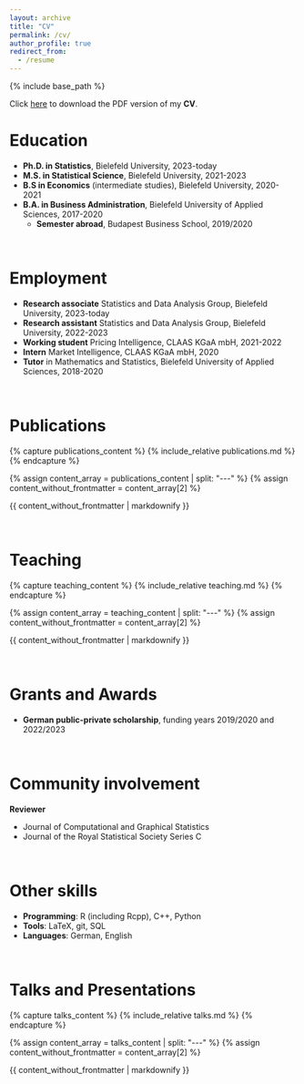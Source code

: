 ```yaml
---
layout: archive
title: "CV"
permalink: /cv/
author_profile: true
redirect_from:
  - /resume
---
```


{% include base_path %}

Click [here]() to download the PDF version of my **CV**.
<br>

# Education
- **Ph.D. in Statistics**, Bielefeld University, 2023-today
- **M.S. in Statistical Science**, Bielefeld University, 2021-2023
- **B.S in Economics** (intermediate studies), Bielefeld University, 2020-2021
- **B.A. in Business Administration**, Bielefeld University of Applied Sciences, 2017-2020
  * **Semester abroad**, Budapest Business School, 2019/2020

<br>

# Employment
- **Research associate** Statistics and Data Analysis Group, Bielefeld University, 2023-today
- **Research assistant** Statistics and Data Analysis Group, Bielefeld University, 2022-2023
- **Working student** Pricing Intelligence, CLAAS KGaA mbH, 2021-2022
- **Intern** Market Intelligence, CLAAS KGaA mbH, 2020
- **Tutor** in Mathematics and Statistics, Bielefeld University of Applied Sciences, 2018-2020

<br>

# Publications
{% capture publications_content %}
  {% include_relative publications.md %}
{% endcapture %}

{% assign content_array = publications_content | split: "---" %}
{% assign content_without_frontmatter = content_array[2] %}

{{ content_without_frontmatter | markdownify }}

<br>

# Teaching
{% capture teaching_content %}
  {% include_relative teaching.md %}
{% endcapture %}

{% assign content_array = teaching_content | split: "---" %}
{% assign content_without_frontmatter = content_array[2] %}

{{ content_without_frontmatter | markdownify }}

<br>

# Grants and Awards
- **German public-private scholarship**, funding years 2019/2020 and 2022/2023

<br>

# Community involvement
**Reviewer**
- Journal of Computational and Graphical Statistics
- Journal of the Royal Statistical Society Series C

<br>

# Other skills
- **Programming**: R (including Rcpp), C++, Python
- **Tools**: LaTeX, git, SQL
- **Languages**: German, English

<br>

# Talks and Presentations
{% capture talks_content %}
  {% include_relative talks.md %}
{% endcapture %}

{% assign content_array = talks_content | split: "---" %}
{% assign content_without_frontmatter = content_array[2] %}

{{ content_without_frontmatter | markdownify }}
